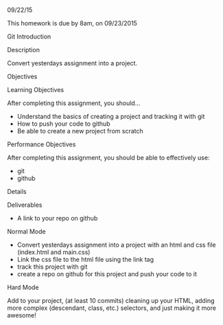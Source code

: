 09/22/15

This homework is due by 8am, on 09/23/2015

Git Introduction

Description

Convert yesterdays assignment into a project.

Objectives

Learning Objectives

After completing this assignment, you should…

- Understand the basics of creating a project and tracking it with git
- How to push your code to github
- Be able to create a new project from scratch

Performance Objectives

After completing this assignment, you should be able to effectively use:

- git
- github

Details

Deliverables

- A link to your repo on github

Normal Mode

- Convert yesterdays assignment into a project with an html and css file (index.html and main.css)
- Link the css file to the html file using the link tag
- track this project with git
- create a repo on github for this project and push your code to it

Hard Mode

Add to your project, (at least 10 commits) cleaning up your HTML, adding more complex (descendant, class, etc.) selectors, and just making it more awesome!